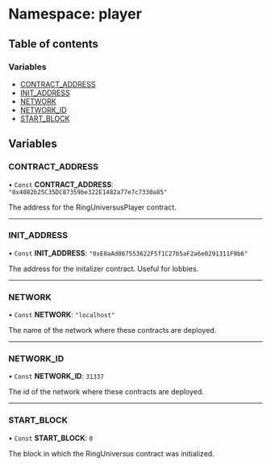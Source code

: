 # Namespace: player

## Table of contents

### Variables

- [CONTRACT_ADDRESS](player.md#contract_address)
- [INIT_ADDRESS](player.md#init_address)
- [NETWORK](player.md#network)
- [NETWORK_ID](player.md#network_id)
- [START_BLOCK](player.md#start_block)

## Variables

### CONTRACT_ADDRESS

• `Const` **CONTRACT_ADDRESS**: `"0x4082b25C35DC87359be322E1482a77e7c7330a85"`

The address for the RingUniversusPlayer contract.

---

### INIT_ADDRESS

• `Const` **INIT_ADDRESS**: `"0xE8aAd067553622F5f1C27b5aF2a6e0291311F9b6"`

The address for the initalizer contract. Useful for lobbies.

---

### NETWORK

• `Const` **NETWORK**: `"localhost"`

The name of the network where these contracts are deployed.

---

### NETWORK_ID

• `Const` **NETWORK_ID**: `31337`

The id of the network where these contracts are deployed.

---

### START_BLOCK

• `Const` **START_BLOCK**: `0`

The block in which the RingUniversus contract was initialized.
